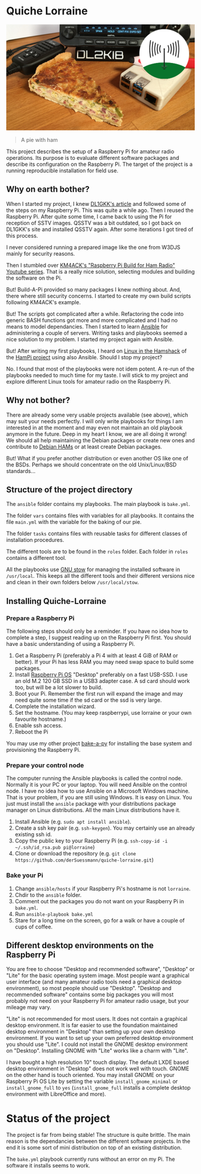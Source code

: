 # Quiche Lorraine

![preview picture](preview.jpg)

> A pie with ham 

This project describes the setup of a Raspberry Pi for amateur radio operations. Its purpose is to evaluate different software packages and describe its configuration on the Raspberry Pi. The target of the project is a running reproducible installation for field use.

## Why on earth bother?

When I started my project, I knew [DL1GKK's article](https://dl1gkk.com/setup-raspberry-pi-for-ham-radio/) and followed some of the steps on my Raspberry Pi. This was quite a while ago. Then I reused the Raspberry Pi. After quite some time, I came back to using the Pi for reception of SSTV images. QSSTV was a bit outdated, so I got back on DL1GKK's site and installed QSSTV again. After some iterations I got tired of this process.

I never considered running a prepared image like the one from W3DJS mainly for security reasons.

Then I stumbled over [KM4ACK's "Raspberry Pi Build for Ham Radio" Youtube series](https://youtu.be/ZhnCvi54zwU). That is a really nice solution, selecting modules and building the software on the Pi.

But! Build-A-Pi provided so many packages I knew nothing about. And, there where still security concerns. I started to create my own build scripts following KM4ACK's example.

But! The scripts got complicated after a while. Refactoring the code into generic BASH functions got more and more complicated and I had no means to model dependancies. Then I started to learn [Ansible](https://www.ansible.com/resources/get-started) for administering a couple of servers. Writing tasks and playbooks seemed a nice solution to my problem. I started my project again with Ansible.

But! After writing my first playbooks, I heard on [Linux in the Hamshack](https://lhspodcast.info/) of the [HamPi project](https://github.com/dslotter/HamPi) using also Ansible. Should I stop my project?

No. I found that most of the playbooks were not idem potent. A re-run of the playbooks needed to much time for my taste. I will stick to my project and explore different Linux tools for amateur radio on the Raspberry Pi.

## Why not bother?

There are already some very usable projects available (see above), which may suit your needs perfectly. I will only write playbooks for things I am interested in at the moment and may even not maintain an old playbook anymore in the future. Deep in my heart I know, we are all doing it wrong! We should all help maintaining the Debian packages or create new ones and contribute to [Debian HAMs](https://wiki.debian.org/DebianHams/) or at least create Debian packages.

But! What if you prefer another distribution or even another OS like one of the BSDs. Perhaps we should concentrate on the old Unix/Linux/BSD standards...

## Structure of the project directory

The `ansible` folder contains my playbooks. The main playbook is `bake.yml`. 

The folder `vars` contains files with variables for all playbooks. It contains the file `main.yml` with the variable for the baking of our pie.

The folder `tasks` contains files with reusable tasks for different classes of installation procedures.

The different tools are to be found in the `roles` folder. Each folder in `roles` contains a different tool.

All the playbooks use [GNU stow](https://www.gnu.org/software/stow/) for managing the installed software in `/usr/local`. This keeps all the different tools and their different versions nice and clean in their own folders below `/usr/local/stow`.

## Installing Quiche-Lorraine

### Prepare a Raspberry Pi

The following steps should only be a reminder. If you have no idea how to complete a step, I suggest reading up on the Raspberry Pi first. You should have a basic understanding of using a Raspberry Pi.

1. Get a Raspberry Pi (preferably a Pi 4 with at least 4 GiB of RAM or better). If your Pi has less RAM you may need swap space to build some packages.
2. Install [Raspberry Pi OS](https://www.raspberrypi.org/software/) "Desktop" preferably on a fast USB-SSD. I use an old M.2 120 GB SSD in a USB3 adapter case. A sd card should work too, but will be a lot slower to build.
3. Boot your Pi. Remember the first run will expand the image and may need quite some time if the sd card or the ssd is very large.
4. Complete the installation wizard.
5. Set the hostname. (You may keep raspberrypi, use lorraine or your own favourite hostname.)
6. Enable ssh access.
7. Reboot the Pi

You may use my other project [bake-a-py](https://github.com/derSuessmann/bake-a-py) for installing the base system and provisioning the Raspberry Pi.

### Prepare your control node

The computer running the Ansible playbooks is called the control node. Normally it is your PC or your laptop. You will need Ansible on the control node. I have no idea how to use Ansible on a Microsoft Windows machine. That is your problem, if you are still using Windows. It is easy on Linux. You just must install the `ansible` package with your distributions package manager on Linux distributions. All the main Linux distributions have it.

1. Install Ansible (e.g. `sudo apt install ansible`).
2. Create a ssh key pair (e.g. `ssh-keygen`). You may certainly use an already existing ssh id.
3. Copy the public key to your Raspberry Pi (e.g. `ssh-copy-id -i ~/.ssh/id_rsa.pub pi@lorraine`)
4. Clone or download the repository (e.g. `git clone https://github.com/derSuessmann/quiche-lorraine.git`)

### Bake your Pi

1. Change `ansible/hosts` if your Raspberry Pi's hostname is not `lorraine`.
2. Chdir to the `ansible` folder.
3. Comment out the packages you do not want on your Raspberry Pi in `bake.yml`.
4. Run `ansible-playbook bake.yml`
5. Stare for a long time on the screen, go for a walk or have a couple of cups of coffee.

## Different desktop environments on the Raspberry Pi

You are free to choose "Desktop and recommended software", "Desktop" or "Lite" for the basic operating system image. Most people want a graphical user interface (and many amateur radio tools need a graphical desktop environment), so most people should use "Desktop". "Desktop and recommended software" contains some big packages you will most probably not need on your Raspberry Pi for amateur radio usage, but your mileage may vary.

"Lite" is not recommended for most users. It does not contain a graphical desktop environment. It is far easier to use the foundation maintained desktop environment in "Desktop" than setting up your own desktop environment. If you want to set up your own preferred desktop environment you should use "Lite". I could not install the GNOME desktop environment on "Desktop". Installing GNOME with "Lite" works like a charm with "Lite".

I have bought a high resolution 10" touch display. The default LXDE based desktop environment in "Desktop" does not work well with touch. GNOME on the other hand is touch oriented. You may install GNOME on your Raspberry Pi OS Lite by setting the variable `install_gnome_minimal` or `install_gnome_full` to `yes` (`install_gnome_full` installs a complete desktop environment with LibreOffice and more).

# Status of the project

The project is far from being stable! The structure is quite brittle. The main reason is the dependancies between the different software projects. In the end it is some sort of mini distribution on top of an existing distribution.

The `bake.yml` playbook currently runs without an error on my Pi. The software it installs seems to work.
